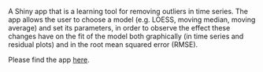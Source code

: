 A Shiny app that is a learning tool for removing outliers in time series.  The app allows the user to choose a model (e.g. LOESS, moving median, moving average) and set its parameters, in order to observe the effect these changes have on the fit of the model both graphically (in time series and residual plots) and in the root mean squared error (RMSE).

Please find the app [here](https://carolyn.shinyapps.io/loess/).
